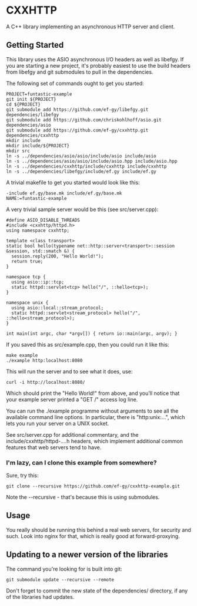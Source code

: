 # CXXHTTP

A C++ library implementing an asynchronous HTTP server and client.

## Getting Started

This library uses the ASIO asynchronous I/O headers as well as libefgy. If you
are starting a new project, it's probably easiest to use the build headers from
libefgy and git submodules to pull in the dependencies.

The following set of commands ought to get you started:

    PROJECT=funtastic-example
    git init ${PROJECT}
    cd ${PROJECT}
    git submodule add https://github.com/ef-gy/libefgy.git dependencies/libefgy
    git submodule add https://github.com/chriskohlhoff/asio.git dependencies/asio
    git submodule add https://github.com/ef-gy/cxxhttp.git dependencies/cxxhttp
    mkdir include
    mkdir include/${PROJECT}
    mkdir src
    ln -s ../dependencies/asio/asio/include/asio include/asio
    ln -s ../dependencies/asio/asio/include/asio.hpp include/asio.hpp
    ln -s ../dependencies/cxxhttp/include/cxxhttp include/cxxhttp
    ln -s ../dependencies/libefgy/include/ef.gy include/ef.gy

A trivial makefile to get you started would look like this:

    -include ef.gy/base.mk include/ef.gy/base.mk
    NAME:=funtastic-example

A very trivial sample server would be this (see src/server.cpp):

    #define ASIO_DISABLE_THREADS
    #include <cxxhttp/httpd.h>
    using namespace cxxhttp;

    template <class transport>
    static bool hello(typename net::http::server<transport>::session &session, std::smatch &) {
      session.reply(200, "Hello World!");
      return true;
    }

    namespace tcp {
      using asio::ip::tcp;
      static httpd::servlet<tcp> hello("/", ::hello<tcp>);
    }

    namespace unix {
      using asio::local::stream_protocol;
      static httpd::servlet<stream_protocol> hello("/", ::hello<stream_protocol>);
    }

    int main(int argc, char *argv[]) { return io::main(argc, argv); }

If you saved this as src/example.cpp, then you could run it like this:

    make example
    ./example http:localhost:8080

This will run the server and to see what it does, use:

    curl -i http://localhost:8080/

Which should print the "Hello World!" from above, and you'll notice that your
example server printed a "GET /" access log line.

You can run the ./example programme without arguments to see all the available
command line options. In particular, there is "http:unix:...", which lets you
run your server on a UNIX socket.

See src/server.cpp for additional commentary, and the
include/cxxhttp/httpd-....h headers, which implement additional common features
that web servers tend to have.

### I'm lazy, can I clone this example from somewhere?

Sure, try this:

    git clone --recursive https://github.com/ef-gy/cxxhttp-example.git

Note the --recursive - that's because this is using submodules.

## Usage

You really should be running this behind a real web servers, for security and
such. Look into nginx for that, which is really good at forward-proxying.

## Updating to a newer version of the libraries

The command you're looking for is built into git:

    git submodule update --recursive --remote

Don't forget to commit the new state of the dependencies/ directory, if any of
the libraries had updates.
